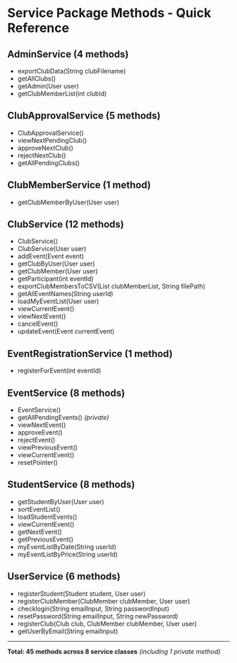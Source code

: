 # Service Package Methods - Quick Reference

## AdminService (4 methods)
- exportClubData(String clubFilename)
- getAllClubs()
- getAdmin(User user)
- getClubMemberList(int clubId)

## ClubApprovalService (5 methods)
- ClubApprovalService()
- viewNextPendingClub()
- approveNextClub()
- rejectNextClub()
- getAllPendingClubs()

## ClubMemberService (1 method)
- getClubMemberByUser(User user)

## ClubService (12 methods)
- ClubService()
- ClubService(User user)
- addEvent(Event event)
- getClubByUser(User user)
- getClubMember(User user)
- getParticipant(int eventId)
- exportClubMembersToCSV(List<ClubMember> clubMemberList, String filePath)
- getAllEventNames(String userId)
- loadMyEventList(User user)
- viewCurrentEvent()
- viewNextEvent()
- cancelEvent()
- updateEvent(Event currentEvent)

## EventRegistrationService (1 method)
- registerForEvent(int eventId)

## EventService (8 methods)
- EventService()
- getAllPendingEvents() *(private)*
- viewNextEvent()
- approveEvent()
- rejectEvent()
- viewPreviousEvent()
- viewCurrentEvent()
- resetPointer()

## StudentService (8 methods)
- getStudentByUser(User user)
- sortEventList()
- loadStudentEvents()
- viewCurrentEvent()
- getNextEvent()
- getPreviousEvent()
- myEventListByDate(String userId)
- myEventListByPrice(String userId)

## UserService (6 methods)
- registerStudent(Student student, User user)
- registerClubMember(ClubMember clubMember, User user)
- checklogin(String emailInput, String passwordInput)
- resetPassword(String emailInput, String newPassword)
- registerClub(Club club, ClubMember clubMember, User user)
- getUserByEmail(String emailInput)

---
**Total: 45 methods across 8 service classes** *(including 1 private method)*